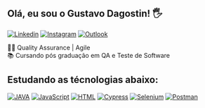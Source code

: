 
Olá, eu sou o Gustavo Dagostin! 🖐️
---

[![Linkedin](https://img.shields.io/badge/LinkedIn-0077B5?style=for-the-badge&logo=linkedin&logoColor=white)](https://www.linkedin.com/in/gustavo-dagostin-b0103799//)
[![Instagram](https://img.shields.io/badge/Instagram-E4405F?style=for-the-badge&logo=instagram&logoColor=white)](https://www.instagram.com/dagostingustavo/)
[![Outlook](https://img.shields.io/badge/Microsoft_Outlook-0078D4?style=for-the-badge&logo=microsoft-outlook&logoColor=white)](mailto:gustavodagostin752@hotmail.com)

👨‍💻 Quality Assurance | Agile <br> 📚 Cursando pós graduação em QA e Teste de Software <br>

Estudando as técnologias abaixo:
-

[![JAVA](https://img.shields.io/badge/Java-ED8B00?style=for-the-badge&logo=openjdk&logoColor=whitee)](https://www.java.com/pt-BR/)
[![JavaScript](https://img.shields.io/badge/JavaScript-F7DF1E?style=for-the-badge&logo=javascript&logoColor=black)](https://javascript.info/document)
[![HTML](https://img.shields.io/badge/HTML-239120?style=for-the-badge&logo=html5&logoColor=white)](https://developer.mozilla.org/pt-BR/docs/Web/HTML)
[![Cypress](https://img.shields.io/badge/Cypress-blue?style=for-the-badge)](https://www.cypress.io/)
[![Selenium](https://img.shields.io/badge/Selenium-greeb?style=for-the-badge)](https://www.selenium.dev/)
[![Postman](https://img.shields.io/badge/Postman-orange?style=for-the-badge)]([https://www.selenium.dev/](https://www.postman.com/)https://www.postman.com/)

